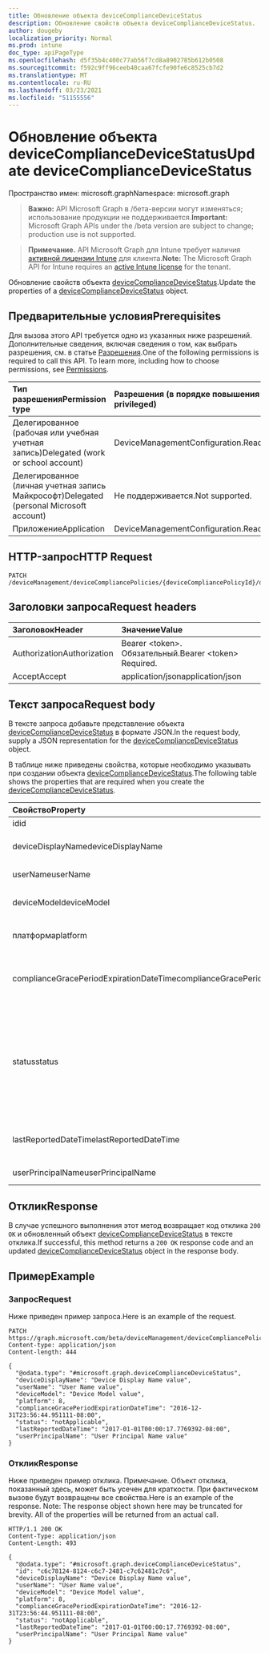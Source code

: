 ```yaml
---
title: Обновление объекта deviceComplianceDeviceStatus
description: Обновление свойств объекта deviceComplianceDeviceStatus.
author: dougeby
localization_priority: Normal
ms.prod: intune
doc_type: apiPageType
ms.openlocfilehash: d5f35b4c400c77ab56f7cd8a8902785b612b0508
ms.sourcegitcommit: f592c9ff96ceeb40caa67fcfe90fe6c8525cb7d2
ms.translationtype: MT
ms.contentlocale: ru-RU
ms.lasthandoff: 03/23/2021
ms.locfileid: "51155556"
---
```

# <a name="update-devicecompliancedevicestatus"></a><span data-ttu-id="6ccc8-103">Обновление объекта deviceComplianceDeviceStatus</span><span class="sxs-lookup"><span data-stu-id="6ccc8-103">Update deviceComplianceDeviceStatus</span></span>

<span data-ttu-id="6ccc8-104">Пространство имен: microsoft.graph</span><span class="sxs-lookup"><span data-stu-id="6ccc8-104">Namespace: microsoft.graph</span></span>

> <span data-ttu-id="6ccc8-105">**Важно:** API Microsoft Graph в /бета-версии могут изменяться; использование продукции не поддерживается.</span><span class="sxs-lookup"><span data-stu-id="6ccc8-105">**Important:** Microsoft Graph APIs under the /beta version are subject to change; production use is not supported.</span></span>

> <span data-ttu-id="6ccc8-106">**Примечание.** API Microsoft Graph для Intune требует наличия [активной лицензии Intune](https://go.microsoft.com/fwlink/?linkid=839381) для клиента.</span><span class="sxs-lookup"><span data-stu-id="6ccc8-106">**Note:** The Microsoft Graph API for Intune requires an [active Intune license](https://go.microsoft.com/fwlink/?linkid=839381) for the tenant.</span></span>

<span data-ttu-id="6ccc8-107">Обновление свойств объекта [deviceComplianceDeviceStatus](../resources/intune-deviceconfig-devicecompliancedevicestatus.md).</span><span class="sxs-lookup"><span data-stu-id="6ccc8-107">Update the properties of a [deviceComplianceDeviceStatus](../resources/intune-deviceconfig-devicecompliancedevicestatus.md) object.</span></span>

## <a name="prerequisites"></a><span data-ttu-id="6ccc8-108">Предварительные условия</span><span class="sxs-lookup"><span data-stu-id="6ccc8-108">Prerequisites</span></span>
<span data-ttu-id="6ccc8-p101">Для вызова этого API требуется одно из указанных ниже разрешений. Дополнительные сведения, включая сведения о том, как выбрать разрешения, см. в статье [Разрешения](/graph/permissions-reference).</span><span class="sxs-lookup"><span data-stu-id="6ccc8-p101">One of the following permissions is required to call this API. To learn more, including how to choose permissions, see [Permissions](/graph/permissions-reference).</span></span>

|<span data-ttu-id="6ccc8-111">Тип разрешения</span><span class="sxs-lookup"><span data-stu-id="6ccc8-111">Permission type</span></span>|<span data-ttu-id="6ccc8-112">Разрешения (в порядке повышения привилегий)</span><span class="sxs-lookup"><span data-stu-id="6ccc8-112">Permissions (from least to most privileged)</span></span>|
|:---|:---|
|<span data-ttu-id="6ccc8-113">Делегированное (рабочая или учебная учетная запись)</span><span class="sxs-lookup"><span data-stu-id="6ccc8-113">Delegated (work or school account)</span></span>|<span data-ttu-id="6ccc8-114">DeviceManagementConfiguration.ReadWrite.All</span><span class="sxs-lookup"><span data-stu-id="6ccc8-114">DeviceManagementConfiguration.ReadWrite.All</span></span>|
|<span data-ttu-id="6ccc8-115">Делегированное (личная учетная запись Майкрософт)</span><span class="sxs-lookup"><span data-stu-id="6ccc8-115">Delegated (personal Microsoft account)</span></span>|<span data-ttu-id="6ccc8-116">Не поддерживается.</span><span class="sxs-lookup"><span data-stu-id="6ccc8-116">Not supported.</span></span>|
|<span data-ttu-id="6ccc8-117">Приложение</span><span class="sxs-lookup"><span data-stu-id="6ccc8-117">Application</span></span>|<span data-ttu-id="6ccc8-118">DeviceManagementConfiguration.ReadWrite.All</span><span class="sxs-lookup"><span data-stu-id="6ccc8-118">DeviceManagementConfiguration.ReadWrite.All</span></span>|

## <a name="http-request"></a><span data-ttu-id="6ccc8-119">HTTP-запрос</span><span class="sxs-lookup"><span data-stu-id="6ccc8-119">HTTP Request</span></span>
<!-- {
  "blockType": "ignored"
}
-->
``` http
PATCH /deviceManagement/deviceCompliancePolicies/{deviceCompliancePolicyId}/deviceStatuses/{deviceComplianceDeviceStatusId}
```

## <a name="request-headers"></a><span data-ttu-id="6ccc8-120">Заголовки запроса</span><span class="sxs-lookup"><span data-stu-id="6ccc8-120">Request headers</span></span>
|<span data-ttu-id="6ccc8-121">Заголовок</span><span class="sxs-lookup"><span data-stu-id="6ccc8-121">Header</span></span>|<span data-ttu-id="6ccc8-122">Значение</span><span class="sxs-lookup"><span data-stu-id="6ccc8-122">Value</span></span>|
|:---|:---|
|<span data-ttu-id="6ccc8-123">Authorization</span><span class="sxs-lookup"><span data-stu-id="6ccc8-123">Authorization</span></span>|<span data-ttu-id="6ccc8-124">Bearer &lt;token&gt;. Обязательный.</span><span class="sxs-lookup"><span data-stu-id="6ccc8-124">Bearer &lt;token&gt; Required.</span></span>|
|<span data-ttu-id="6ccc8-125">Accept</span><span class="sxs-lookup"><span data-stu-id="6ccc8-125">Accept</span></span>|<span data-ttu-id="6ccc8-126">application/json</span><span class="sxs-lookup"><span data-stu-id="6ccc8-126">application/json</span></span>|

## <a name="request-body"></a><span data-ttu-id="6ccc8-127">Текст запроса</span><span class="sxs-lookup"><span data-stu-id="6ccc8-127">Request body</span></span>
<span data-ttu-id="6ccc8-128">В тексте запроса добавьте представление объекта [deviceComplianceDeviceStatus](../resources/intune-deviceconfig-devicecompliancedevicestatus.md) в формате JSON.</span><span class="sxs-lookup"><span data-stu-id="6ccc8-128">In the request body, supply a JSON representation for the [deviceComplianceDeviceStatus](../resources/intune-deviceconfig-devicecompliancedevicestatus.md) object.</span></span>

<span data-ttu-id="6ccc8-129">В таблице ниже приведены свойства, которые необходимо указывать при создании объекта [deviceComplianceDeviceStatus](../resources/intune-deviceconfig-devicecompliancedevicestatus.md).</span><span class="sxs-lookup"><span data-stu-id="6ccc8-129">The following table shows the properties that are required when you create the [deviceComplianceDeviceStatus](../resources/intune-deviceconfig-devicecompliancedevicestatus.md).</span></span>

|<span data-ttu-id="6ccc8-130">Свойство</span><span class="sxs-lookup"><span data-stu-id="6ccc8-130">Property</span></span>|<span data-ttu-id="6ccc8-131">Тип</span><span class="sxs-lookup"><span data-stu-id="6ccc8-131">Type</span></span>|<span data-ttu-id="6ccc8-132">Описание</span><span class="sxs-lookup"><span data-stu-id="6ccc8-132">Description</span></span>|
|:---|:---|:---|
|<span data-ttu-id="6ccc8-133">id</span><span class="sxs-lookup"><span data-stu-id="6ccc8-133">id</span></span>|<span data-ttu-id="6ccc8-134">Строка</span><span class="sxs-lookup"><span data-stu-id="6ccc8-134">String</span></span>|<span data-ttu-id="6ccc8-135">Ключ объекта.</span><span class="sxs-lookup"><span data-stu-id="6ccc8-135">Key of the entity.</span></span>|
|<span data-ttu-id="6ccc8-136">deviceDisplayName</span><span class="sxs-lookup"><span data-stu-id="6ccc8-136">deviceDisplayName</span></span>|<span data-ttu-id="6ccc8-137">String</span><span class="sxs-lookup"><span data-stu-id="6ccc8-137">String</span></span>|<span data-ttu-id="6ccc8-138">Имя устройства в объекте DevicePolicyStatus.</span><span class="sxs-lookup"><span data-stu-id="6ccc8-138">Device name of the DevicePolicyStatus.</span></span>|
|<span data-ttu-id="6ccc8-139">userName</span><span class="sxs-lookup"><span data-stu-id="6ccc8-139">userName</span></span>|<span data-ttu-id="6ccc8-140">String</span><span class="sxs-lookup"><span data-stu-id="6ccc8-140">String</span></span>|<span data-ttu-id="6ccc8-141">Имя пользователя в отчете</span><span class="sxs-lookup"><span data-stu-id="6ccc8-141">The User Name that is being reported</span></span>|
|<span data-ttu-id="6ccc8-142">deviceModel</span><span class="sxs-lookup"><span data-stu-id="6ccc8-142">deviceModel</span></span>|<span data-ttu-id="6ccc8-143">String</span><span class="sxs-lookup"><span data-stu-id="6ccc8-143">String</span></span>|<span data-ttu-id="6ccc8-144">Модель устройства в отчете</span><span class="sxs-lookup"><span data-stu-id="6ccc8-144">The device model that is being reported</span></span>|
|<span data-ttu-id="6ccc8-145">платформа</span><span class="sxs-lookup"><span data-stu-id="6ccc8-145">platform</span></span>|<span data-ttu-id="6ccc8-146">Int32</span><span class="sxs-lookup"><span data-stu-id="6ccc8-146">Int32</span></span>|<span data-ttu-id="6ccc8-147">Платформа устройства, о которой сообщается</span><span class="sxs-lookup"><span data-stu-id="6ccc8-147">Platform of the device that is being reported</span></span>|
|<span data-ttu-id="6ccc8-148">complianceGracePeriodExpirationDateTime</span><span class="sxs-lookup"><span data-stu-id="6ccc8-148">complianceGracePeriodExpirationDateTime</span></span>|<span data-ttu-id="6ccc8-149">DateTimeOffset</span><span class="sxs-lookup"><span data-stu-id="6ccc8-149">DateTimeOffset</span></span>|<span data-ttu-id="6ccc8-150">Дата и время, когда истекает период отсрочки применения политик на устройстве.</span><span class="sxs-lookup"><span data-stu-id="6ccc8-150">The DateTime when device compliance grace period expires</span></span>|
|<span data-ttu-id="6ccc8-151">status</span><span class="sxs-lookup"><span data-stu-id="6ccc8-151">status</span></span>|[<span data-ttu-id="6ccc8-152">complianceStatus</span><span class="sxs-lookup"><span data-stu-id="6ccc8-152">complianceStatus</span></span>](../resources/intune-shared-compliancestatus.md)|<span data-ttu-id="6ccc8-153">Состояние соответствия требованиям для отчета о политике.</span><span class="sxs-lookup"><span data-stu-id="6ccc8-153">Compliance status of the policy report.</span></span> <span data-ttu-id="6ccc8-154">Возможные значения: `unknown`, `notApplicable`, `compliant`, `remediated`, `nonCompliant`, `error`, `conflict`, `notAssigned`.</span><span class="sxs-lookup"><span data-stu-id="6ccc8-154">Possible values are: `unknown`, `notApplicable`, `compliant`, `remediated`, `nonCompliant`, `error`, `conflict`, `notAssigned`.</span></span>|
|<span data-ttu-id="6ccc8-155">lastReportedDateTime</span><span class="sxs-lookup"><span data-stu-id="6ccc8-155">lastReportedDateTime</span></span>|<span data-ttu-id="6ccc8-156">DateTimeOffset</span><span class="sxs-lookup"><span data-stu-id="6ccc8-156">DateTimeOffset</span></span>|<span data-ttu-id="6ccc8-157">Дата и время последнего изменения отчета о политике.</span><span class="sxs-lookup"><span data-stu-id="6ccc8-157">Last modified date time of the policy report.</span></span>|
|<span data-ttu-id="6ccc8-158">userPrincipalName</span><span class="sxs-lookup"><span data-stu-id="6ccc8-158">userPrincipalName</span></span>|<span data-ttu-id="6ccc8-159">String</span><span class="sxs-lookup"><span data-stu-id="6ccc8-159">String</span></span>|<span data-ttu-id="6ccc8-160">Имя участника-пользователя.</span><span class="sxs-lookup"><span data-stu-id="6ccc8-160">UserPrincipalName.</span></span>|



## <a name="response"></a><span data-ttu-id="6ccc8-161">Отклик</span><span class="sxs-lookup"><span data-stu-id="6ccc8-161">Response</span></span>
<span data-ttu-id="6ccc8-162">В случае успешного выполнения этот метод возвращает код отклика `200 OK` и обновленный объект [deviceComplianceDeviceStatus](../resources/intune-deviceconfig-devicecompliancedevicestatus.md) в тексте отклика.</span><span class="sxs-lookup"><span data-stu-id="6ccc8-162">If successful, this method returns a `200 OK` response code and an updated [deviceComplianceDeviceStatus](../resources/intune-deviceconfig-devicecompliancedevicestatus.md) object in the response body.</span></span>

## <a name="example"></a><span data-ttu-id="6ccc8-163">Пример</span><span class="sxs-lookup"><span data-stu-id="6ccc8-163">Example</span></span>

### <a name="request"></a><span data-ttu-id="6ccc8-164">Запрос</span><span class="sxs-lookup"><span data-stu-id="6ccc8-164">Request</span></span>
<span data-ttu-id="6ccc8-165">Ниже приведен пример запроса.</span><span class="sxs-lookup"><span data-stu-id="6ccc8-165">Here is an example of the request.</span></span>
``` http
PATCH https://graph.microsoft.com/beta/deviceManagement/deviceCompliancePolicies/{deviceCompliancePolicyId}/deviceStatuses/{deviceComplianceDeviceStatusId}
Content-type: application/json
Content-length: 444

{
  "@odata.type": "#microsoft.graph.deviceComplianceDeviceStatus",
  "deviceDisplayName": "Device Display Name value",
  "userName": "User Name value",
  "deviceModel": "Device Model value",
  "platform": 8,
  "complianceGracePeriodExpirationDateTime": "2016-12-31T23:56:44.951111-08:00",
  "status": "notApplicable",
  "lastReportedDateTime": "2017-01-01T00:00:17.7769392-08:00",
  "userPrincipalName": "User Principal Name value"
}
```

### <a name="response"></a><span data-ttu-id="6ccc8-166">Отклик</span><span class="sxs-lookup"><span data-stu-id="6ccc8-166">Response</span></span>
<span data-ttu-id="6ccc8-p103">Ниже приведен пример отклика. Примечание. Объект отклика, показанный здесь, может быть усечен для краткости. При фактическом вызове будут возвращены все свойства.</span><span class="sxs-lookup"><span data-stu-id="6ccc8-p103">Here is an example of the response. Note: The response object shown here may be truncated for brevity. All of the properties will be returned from an actual call.</span></span>
``` http
HTTP/1.1 200 OK
Content-Type: application/json
Content-Length: 493

{
  "@odata.type": "#microsoft.graph.deviceComplianceDeviceStatus",
  "id": "c6c78124-8124-c6c7-2481-c7c62481c7c6",
  "deviceDisplayName": "Device Display Name value",
  "userName": "User Name value",
  "deviceModel": "Device Model value",
  "platform": 8,
  "complianceGracePeriodExpirationDateTime": "2016-12-31T23:56:44.951111-08:00",
  "status": "notApplicable",
  "lastReportedDateTime": "2017-01-01T00:00:17.7769392-08:00",
  "userPrincipalName": "User Principal Name value"
}
```




